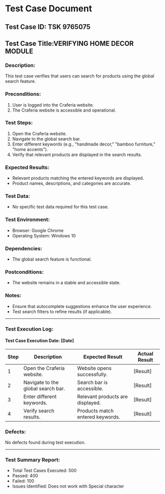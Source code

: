 # Test Case Document

## Test Case ID: TSK 9765075
## Test Case Title:VERIFYING HOME DECOR MODULE

### Description:
This test case verifies that users can search for products using the global search feature.

### Preconditions:
1. User is logged into the Craferia website.
2. The Craferia website is accessible and operational.

### Test Steps:
1. Open the Craferia website.
2. Navigate to the global search bar.
3. Enter different keywords (e.g., "handmade decor," "bamboo furniture," "home accents").
4. Verify that relevant products are displayed in the search results.

### Expected Results:
- Relevant products matching the entered keywords are displayed.
- Product names, descriptions, and categories are accurate.

### Test Data:
- No specific test data required for this test case.

### Test Environment:
- Browser: Google Chrome
- Operating System: Windows 10

### Dependencies:
- The global search feature is functional.

### Postconditions:
- The website remains in a stable and accessible state.

### Notes:
- Ensure that autocomplete suggestions enhance the user experience.
- Test search filters to refine results (if applicable).

---

### Test Execution Log:

#### Test Case Execution Date: [Date]

| Step | Description | Expected Result | Actual Result |
| ---- | ----------- | --------------- | ------------- |
| 1    | Open the Craferia website. | Website opens successfully. | [Result] |
| 2    | Navigate to the global search bar. | Search bar is accessible. | [Result] |
| 3    | Enter different keywords. | Relevant products are displayed. | [Result] |
| 4    | Verify search results. | Products match entered keywords. | [Result] |

### Defects:

No defects found during test execution.

---

### Test Summary Report:

- Total Test Cases Executed: 500
- Passed: 400
- Failed: 100
- Issues Identified: Does not work with Special character 

